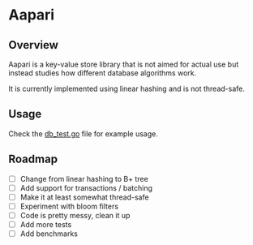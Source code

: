 # Aapari

## Overview
Aapari is a key-value store library that is not aimed for actual use but instead studies how different database algorithms work.

It is currently implemented using linear hashing and is not thread-safe.

## Usage

Check the [db_test.go](./db/db_test.go) file for example usage.

## Roadmap

- [ ] Change from linear hashing to B+ tree
- [ ] Add support for transactions / batching
- [ ] Make it at least somewhat thread-safe
- [ ] Experiment with bloom filters
- [ ] Code is pretty messy, clean it up
- [ ] Add more tests
- [ ] Add benchmarks